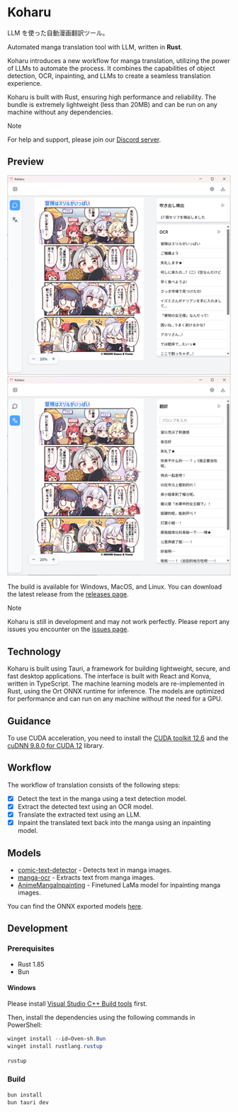 # Koharu

LLM を使った自動漫画翻訳ツール。

Automated manga translation tool with LLM, written in **Rust**.

Koharu introduces a new workflow for manga translation, utilizing the power of LLMs to automate the process. It combines the capabilities of object detection, OCR, inpainting, and LLMs to create a seamless translation experience.

Koharu is built with Rust, ensuring high performance and reliability. The bundle is extremely lightweight (less than 20MB) and can be run on any machine without any dependencies.

> [!NOTE]
> For help and support, please join our [Discord server](https://discord.gg/mHvHkxGnUY).

## Preview

![detection](./docs/images/koharu-demo-1.png)
![translation](./docs/images/koharu-demo-2.png)

The build is available for Windows, MacOS, and Linux. You can download the latest release from the [releases page](https://github.com/mayocream/koharu/releases/latest).

> [!NOTE]
> Koharu is still in development and may not work perfectly. Please report any issues you encounter on the [issues page](https://github.com/mayocream/koharu/issues).

## Technology

Koharu is built using Tauri, a framework for building lightweight, secure, and fast desktop applications. The interface is built with React and Konva, written in TypeScript. The machine learning models are re-implemented in Rust, using the Ort ONNX runtime for inference. The models are optimized for performance and can run on any machine without the need for a GPU.

## Guidance

To use CUDA acceleration, you need to install the [CUDA toolkit 12.6](https://developer.nvidia.com/cuda-12-6-0-download-archive) and the [cuDNN 9.8.0 for CUDA 12](https://developer.nvidia.com/cudnn-downloads) library.

## Workflow

The workflow of translation consists of the following steps:

- [x] Detect the text in the manga using a text detection model.
- [x] Extract the detected text using an OCR model.
- [x] Translate the extracted text using an LLM.
- [x] Inpaint the translated text back into the manga using an inpainting model.

## Models

- [comic-text-detector](https://github.com/dmMaze/comic-text-detector) - Detects text in manga images.
- [manga-ocr](https://github.com/kha-white/manga-ocr) - Extracts text from manga images.
- [AnimeMangaInpainting](https://huggingface.co/dreMaz/AnimeMangaInpainting) - Finetuned LaMa model for inpainting manga images.

You can find the ONNX exported models [here](https://huggingface.co/mayocream/koharu).

## Development

### Prerequisites

- Rust 1.85
- Bun

#### Windows

Please install [Visual Studio C++ Build tools](https://visualstudio.microsoft.com/visual-cpp-build-tools/) first.

Then, install the dependencies using the following commands in PowerShell:

```powershell
winget install --id=Oven-sh.Bun
winget install rustlang.rustup

rustup
```

### Build

```bash
bun install
bun tauri dev
```
